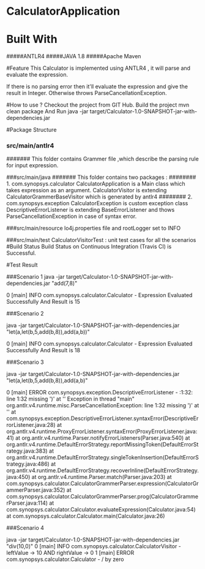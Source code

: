 # CalculatorApplication
# Built With
#####ANTLR4
#####JAVA 1.8
#####Apache Maven 

#Feature
This Calculator is implemented using ANTLR4 , it will parse and evaluate the expression.
 
If there is no parsing error then it'll evaluate the expression and give the result in Integer.
Otherwise throws ParseCancellationException.

#How to use ?
Checkout the project from GIT Hub.
Build the project mvn clean package
And Run java -jar target/Calculator-1.0-SNAPSHOT-jar-with-dependencies.jar <EXPRESSION>

#Package Structure

### src/main/antlr4 
####### This folder contains Grammer file ,which describe the parsing rule for input expression.

###src/main/java
####### This folder contains two packages :
######## 1. com.synopsys.calculator
            CalculatorApplication is a Main class which takes expression as an argument.
            CalculatorVisitor is extending CalculatorGrammerBaseVisitor which is generated by antlr4
######## 2. com.synopsys.exception
            CalculatorException is custom exception class
            DescriptiveErrorListener is extending BaseErrorListener and thows ParseCancellationException in case of syntax error.   

###src/main/resource
            lo4j.properties file and rootLogger set to INFO
            
###src/main/test
          CalculatorVisitorTest : unit test cases for all the scenarios  
#Build Status
Build Status on Continuous Integration (Travis CI) is Successful.


#Test Result

###Scenario 1
java -jar target/Calculator-1.0-SNAPSHOT-jar-with-dependencies.jar "add(7,8)"

0    [main] INFO  com.synopsys.calculator.Calculator  - Expression Evaluated Successfully And Result is 15

###Scenario 2

java -jar target/Calculator-1.0-SNAPSHOT-jar-with-dependencies.jar "let(a,let(b,5,add(b,8)),add(a,b))"

0    [main] INFO  com.synopsys.calculator.Calculator  - Expression Evaluated Successfully And Result is 18

###Scenario 3

java -jar target/Calculator-1.0-SNAPSHOT-jar-with-dependencies.jar "let(a,let(b,5,add(b,8)),add(a,b)"

0    [main] ERROR com.synopsys.exception.DescriptiveErrorListener  - <unknown>:1:32: line 1:32 missing ')' at '<EOF>'
Exception in thread "main" org.antlr.v4.runtime.misc.ParseCancellationException: line 1:32 missing ')' at '<EOF>'
	at com.synopsys.exception.DescriptiveErrorListener.syntaxError(DescriptiveErrorListener.java:28)
	at org.antlr.v4.runtime.ProxyErrorListener.syntaxError(ProxyErrorListener.java:41)
	at org.antlr.v4.runtime.Parser.notifyErrorListeners(Parser.java:540)
	at org.antlr.v4.runtime.DefaultErrorStrategy.reportMissingToken(DefaultErrorStrategy.java:383)
	at org.antlr.v4.runtime.DefaultErrorStrategy.singleTokenInsertion(DefaultErrorStrategy.java:486)
	at org.antlr.v4.runtime.DefaultErrorStrategy.recoverInline(DefaultErrorStrategy.java:450)
	at org.antlr.v4.runtime.Parser.match(Parser.java:203)
	at com.synopsys.calculator.CalculatorGrammerParser.expression(CalculatorGrammerParser.java:352)
	at com.synopsys.calculator.CalculatorGrammerParser.prog(CalculatorGrammerParser.java:114)
	at com.synopsys.calculator.Calculator.evaluateExpression(Calculator.java:54)
	at com.synopsys.calculator.Calculator.main(Calculator.java:26)
	
###Scenario 4

java -jar target/Calculator-1.0-SNAPSHOT-jar-with-dependencies.jar "div(10,0)"
0    [main] INFO  com.synopsys.calculator.CalculatorVisitor  -  leftValue -> 10 AND rightValue -> 0
1    [main] ERROR com.synopsys.calculator.Calculator  - / by zero



